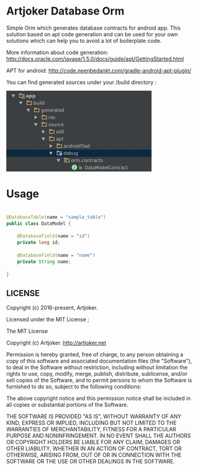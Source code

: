 # Artjoker Database Orm

Simple Orm which generates database contracts for android app. This solution based on apt code generation and can be used for your own solutions which can help you to avoid a lot of boilerplate code.

More information about code generation: http://docs.oracle.com/javase/1.5.0/docs/guide/apt/GettingStarted.html

APT for android: http://code.neenbedankt.com/gradle-android-apt-plugin/

You can find generated sources under your /build directory :

<img src="https://github.com/artjoker/database-orm/blob/master/sample.jpg?raw=true" width="386" height="214" />

# Usage

```java

@DatabaseTable(name = "sample_table")
public class DataModel {

    @DatabaseField(name = "id")
    private long id;

    @DatabaseField(name = "name")
    private String name;

}
```
## LICENSE

Copyright (c) 2016-present, Artjoker.

Licensed under the MIT License ;

The MIT License

Copyright (c) Artjoker. http://artjoker.net

Permission is hereby granted, free of charge, to any person obtaining a copy
of this software and associated documentation files (the "Software"), to deal
in the Software without restriction, including without limitation the rights
to use, copy, modify, merge, publish, distribute, sublicense, and/or sell
copies of the Software, and to permit persons to whom the Software is
furnished to do so, subject to the following conditions:

The above copyright notice and this permission notice shall be included in
all copies or substantial portions of the Software.

THE SOFTWARE IS PROVIDED "AS IS", WITHOUT WARRANTY OF ANY KIND, EXPRESS OR
IMPLIED, INCLUDING BUT NOT LIMITED TO THE WARRANTIES OF MERCHANTABILITY,
FITNESS FOR A PARTICULAR PURPOSE AND NONINFRINGEMENT. IN NO EVENT SHALL THE
AUTHORS OR COPYRIGHT HOLDERS BE LIABLE FOR ANY CLAIM, DAMAGES OR OTHER
LIABILITY, WHETHER IN AN ACTION OF CONTRACT, TORT OR OTHERWISE, ARISING FROM,
OUT OF OR IN CONNECTION WITH THE SOFTWARE OR THE USE OR OTHER DEALINGS IN
THE SOFTWARE.